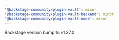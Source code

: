 ```yaml
---
'@backstage-community/plugin-vault': minor
'@backstage-community/plugin-vault-backend': minor
'@backstage-community/plugin-vault-node': minor
---
```


Backstage version bump to v1.37.0

